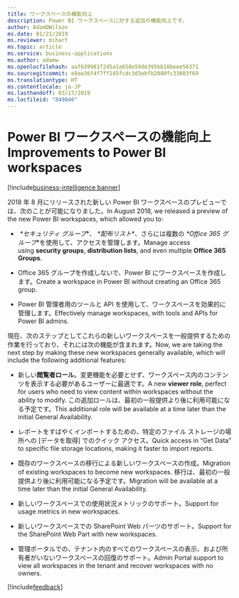 ```yaml
---
title: ワークスペースの機能向上
description: Power BI ワークスペースに対する追加の機能向上です。
author: AdamDWilson
ms.date: 01/21/2019
ms.reviewer: mihart
ms.topic: article
ms.service: business-applications
ms.author: adamw
ms.openlocfilehash: aaf639981f245a1a658e59de395bb16beee56371
ms.sourcegitcommit: e9ae36f4f7ff145fcdc3d3ebfb2080fc33083f69
ms.translationtype: HT
ms.contentlocale: ja-JP
ms.lasthandoff: 03/17/2019
ms.locfileid: "849846"
---
```

#  <a name="improvements-to-power-bi-workspaces"></a><span data-ttu-id="8a1b6-103">Power BI ワークスペースの機能向上</span><span class="sxs-lookup"><span data-stu-id="8a1b6-103">Improvements to Power BI workspaces</span></span>
[!include[business-intelligence banner](../../includes/business-intelligence.md)]

<span data-ttu-id="8a1b6-104">2018 年 8 月にリリースされた新しい Power BI ワークスペースのプレビューでは、次のことが可能になりました。</span><span class="sxs-lookup"><span data-stu-id="8a1b6-104">In August 2018, we released a preview of the new Power BI workspaces, which allowed you to:</span></span>

-   <span data-ttu-id="8a1b6-105"> *\*セキュリティ グループ*\*、 *\*配布リスト*\*、さらには複数の *\*Office 365 グループ*\*を使用して、アクセスを管理します。</span><span class="sxs-lookup"><span data-stu-id="8a1b6-105">Manage access using **security groups**, **distribution lists**, and even multiple **Office 365 Groups**.</span></span>

-   <span data-ttu-id="8a1b6-106">Office 365 グループを作成しないで、Power BI にワークスペースを作成します。</span><span class="sxs-lookup"><span data-stu-id="8a1b6-106">Create a workspace in Power BI without creating an Office 365 group.</span></span>

-   <span data-ttu-id="8a1b6-107">Power BI 管理者用のツールと API を使用して、ワークスペースを効果的に管理します。</span><span class="sxs-lookup"><span data-stu-id="8a1b6-107">Effectively manage workspaces, with tools and APIs for Power BI admins.</span></span>

<span data-ttu-id="8a1b6-108">現在、次のステップとしてこれらの新しいワークスペースを一般提供するための作業を行っており、それには次の機能が含まれます。</span><span class="sxs-lookup"><span data-stu-id="8a1b6-108">Now, we are taking the next step by making these new workspaces generally available, which will include the following additional features:</span></span>

-   <span data-ttu-id="8a1b6-109">新しい**閲覧者ロール**。変更機能を必要とせず、ワークスペース内のコンテンツを表示する必要があるユーザーに最適です。</span><span class="sxs-lookup"><span data-stu-id="8a1b6-109">A new **viewer role**, perfect for users who need to view content within workspaces without the ability to modify.</span></span>  <span data-ttu-id="8a1b6-110">この追加ロールは、最初の一般提供より後に利用可能になる予定です。</span><span class="sxs-lookup"><span data-stu-id="8a1b6-110">This additional role will be available at a time later than the initial General Availability.</span></span>

-   <span data-ttu-id="8a1b6-111">レポートをすばやくインポートするための、特定のファイル ストレージの場所への [データを取得] でのクイック アクセス。</span><span class="sxs-lookup"><span data-stu-id="8a1b6-111">Quick access in “Get Data” to specific file storage locations, making it faster to import reports.</span></span>

-   <span data-ttu-id="8a1b6-112">既存のワークスペースの移行による新しいワークスペースの作成。</span><span class="sxs-lookup"><span data-stu-id="8a1b6-112">Migration of existing workspaces to become new workspaces.</span></span>  <span data-ttu-id="8a1b6-113">移行は、最初の一般提供より後に利用可能になる予定です。</span><span class="sxs-lookup"><span data-stu-id="8a1b6-113">Migration will be available at a time later than the initial General Availability.</span></span>

-   <span data-ttu-id="8a1b6-114">新しいワークスペースでの使用状況メトリックのサポート。</span><span class="sxs-lookup"><span data-stu-id="8a1b6-114">Support for usage metrics in new workspaces.</span></span>

-   <span data-ttu-id="8a1b6-115">新しいワークスペースでの SharePoint Web パーツのサポート。</span><span class="sxs-lookup"><span data-stu-id="8a1b6-115">Support for the SharePoint Web Part with new workspaces.</span></span>

-   <span data-ttu-id="8a1b6-116">管理ポータルでの、テナント内のすべてのワークスペースの表示、および所有者がいないワークスペースの回復のサポート。</span><span class="sxs-lookup"><span data-stu-id="8a1b6-116">Admin Portal support to view all workspaces in the tenant and recover workspaces with no owners.</span></span>

[!include[feedback](../includes/service-feedback.md)]